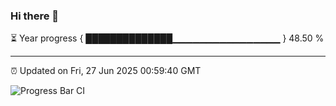 ### Hi there 👋

⏳ Year progress { ██████████████▁▁▁▁▁▁▁▁▁▁▁▁▁▁▁▁ } 48.50 %

---

⏰ Updated on Fri, 27 Jun 2025 00:59:40 GMT

![Progress Bar CI](https://github.com/Shyam-Makwana/GitHub-Actions-Demo/workflows/Progress%20Bar%20CI/badge.svg)
